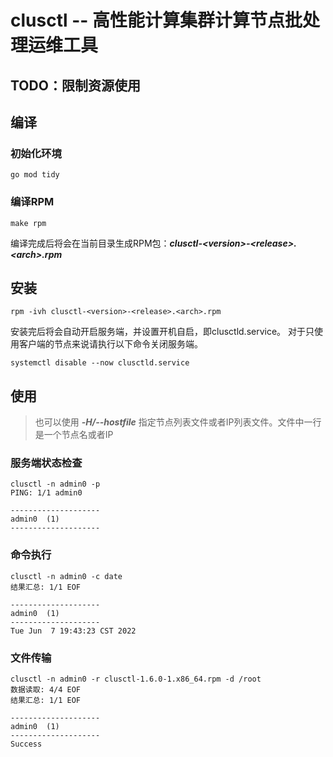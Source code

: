 # clusctl -- 高性能计算集群计算节点批处理运维工具

## TODO：限制资源使用

## 编译

### 初始化环境

```shell
go mod tidy
```

### 编译RPM

```shell
make rpm
```

编译完成后将会在当前目录生成RPM包：***clusctl-\<version>-\<release>.\<arch>.rpm***


## 安装

```shell
rpm -ivh clusctl-<version>-<release>.<arch>.rpm
```

安装完后将会自动开启服务端，并设置开机自启，即clusctld.service。
对于只使用客户端的节点来说请执行以下命令关闭服务端。

```shell
systemctl disable --now clusctld.service
```

## 使用

> 也可以使用 ***-H/--hostfile*** 指定节点列表文件或者IP列表文件。文件中一行是一个节点名或者IP

### 服务端状态检查

```shell
clusctl -n admin0 -p
PING: 1/1 admin0

--------------------
admin0  (1)
--------------------
```

### 命令执行

```shell
clusctl -n admin0 -c date
结果汇总: 1/1 EOF

--------------------
admin0  (1)
--------------------
Tue Jun  7 19:43:23 CST 2022
```

### 文件传输

```shell
clusctl -n admin0 -r clusctl-1.6.0-1.x86_64.rpm -d /root
数据读取: 4/4 EOF
结果汇总: 1/1 EOF

--------------------
admin0  (1)
--------------------
Success
```
